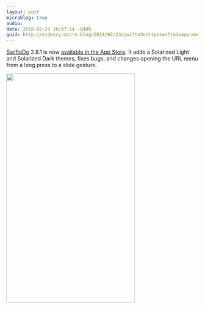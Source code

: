 ```yaml
---
layout: post
microblog: true
audio: 
date: 2018-02-23 10:07:14 -0400
guid: http://mjdescy.micro.blog/2018/02/23/swiftodohttpsswiftodoappcom-is-now.html
---
```

[SwiftoDo](https://swiftodoapp.com) 2.8.1 is now [available in the App Store](https://itunes.apple.com/us/app/swiftodo-task-list-for-todo.txt/id1073798440?ls=1&mt=8). It adds a Solarized Light and Solarized Dark themes, fixes bugs, and changes opening the URL menu from a long press to a slide gesture. 

<img src="http://mjdescy.micro.blog/uploads/2018/ed7fb344be.jpg" width="337" height="600" />
